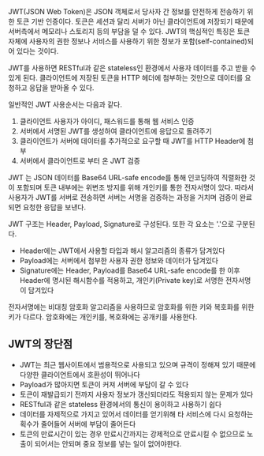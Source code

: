 JWT(JSON Web Token)은 JSON 객체로서 당사자 간 정보를 안전하게 전송하기 위한 토큰 기반 인증이다. 토큰은 세션과 달리 서버가 아닌 클라이언트에 저장되기 때문에 서버측에서 메모리나 스토리지 등의 부담을 덜 수 있다. JWT의 핵심적인 특징은 토큰 자체에 사용자의 권한 정보나 서비스를 사용하기 위한 정보가 포함(self-contained)되어 있다는 것이다.

JWT를 사용하면 RESTful과 같은 stateless인 환경에서 사용자 데이터를 주고 받을 수 있게 된다. 클라이언트에 저장된 토큰을 HTTP 헤더에 첨부하는 것만으로 데이터를 요청하고 응답을 받아올 수 있다.

일반적인 JWT 사용순서는 다음과 같다.

1. 클라이언트 사용자가 아이디, 패스워드를 통해 웹 서비스 인증
2. 서버에서 서명된 JWT를 생성하여 클라이언트에 응답으로 돌려주기
3. 클라이언트가 서버에 데이터를 추가적으로 요구할 때 JWT를 HTTP Header에 첨부
4. 서버에서 클라이언트로 부터 온 JWT 검증

JWT 는 JSON 데이터를 Base64 URL-safe encode를 통해 인코딩하여 직렬화한 것이 포함되며 토큰 내부에는 위변조 방지를 위해 개인키를 통한 전자서명이 있다. 따라서 사용자가 JWT를 서버로 전송하면 서버는 서명을 검증하는 과정을 거치며 검증이 완료되면 요청한 응답을 보낸다.

JWT 구조는 Header, Payload, Signature로 구성된다. 또한 각 요소는 '.'으로 구분된다. 

* Header에는 JWT에서 사용할 타입과 해시 알고리즘의 종류가 담겨있다
* Payload에는 서버에서 첨부한 사용자 권한 정보와 데이터가 담겨있다
* Signature에는 Header, Payload를 Base64 URL-safe encode를 한 이후 Header에 명시된 해시함수를 적용하고, 개인키(Private key)로 서명한 전자서명이 담겨있다

전자서명에는 비대칭 암호화 알고리즘을 사용하므로 암호화를 위한 키와 복호화를 위한 키가 다르다. 암호화에는 개인키를, 복호화에는 공개키를 사용한다.

## JWT의 장단점

* JWT는 최근 웹사이트에서 범용적으로 사용되고 있으며 규격이 정해져 있기 때문에 다양한 클라이언트에서 호환성이 뛰어나다
* Payload가 많아지면 토큰이 커져 서버에 부담이 갈 수 있다
* 토큰이 재발급되기 전까지 사용자 정보가 갱신되더라도 적용되지 않는 문제가 있다
* RESTful과 같은 stateless 환경에서의 통신이 용이하고 사용하기 쉽다
* 데이터를 자제적으로 가지고 있어서 데이터를 얻기위해 타 서비스에 다시 요청하는 획수가 줄어들어 서버에 부담이 줄어든다
* 토큰의 만료시간이 있는 경우 만료시간까지는 강제적으로 만료시킬 수 없으므로 노출이 되어서는 안되며 중요 정보를 넣는 일이 없어야한다.
